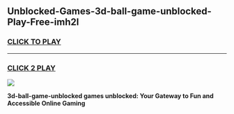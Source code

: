 
## Unblocked-Games-3d-ball-game-unblocked-Play-Free-imh2l
<h3>
<a href="https://premium76.site?title=3d-ball-game-unblocked&ref=18A1">CLICK TO PLAY</a></h3>
<hr>

<h3>
<a href="https://premium76.site?title=3d-ball-game-unblocked&ref=18A1">CLICK 2 PLAY</a>
  
</h3>

<a href="https://premium76.site?title=3d-ball-game-unblocked&ref=18A1"><img src="https://clearcache.store/games.png"></a>


**3d-ball-game-unblocked games unblocked: Your Gateway to Fun and Accessible Online Gaming**
